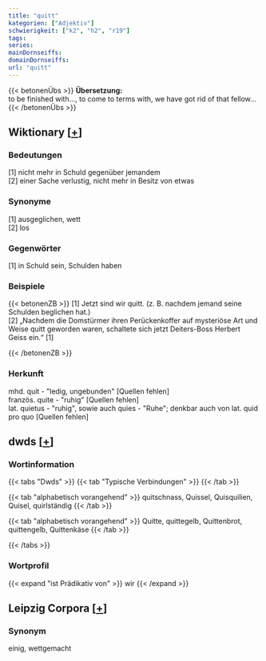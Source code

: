 ```yaml
---
title: "quitt"
kategorien: ["Adjektiv"]
schwierigkeit: ["k2", "h2", "r19"]
tags:
series:
mainDornseiffs:
domainDornseiffs:
url: "quitt"
---
```


{{< betonenÜbs >}}
**Übersetzung:**  
to be finished with..., to come to terms with, we have got rid of that fellow...  
{{< /betonenÜbs >}}

## Wiktionary [[+](https://de.wiktionary.org/wiki/quitt)]

### Bedeutungen
[1] nicht mehr in Schuld gegenüber jemandem  
[2] einer Sache verlustig, nicht mehr in Besitz von etwas  

### Synonyme
[1] ausgeglichen, wett  
[2] los  

### Gegenwörter
[1] in Schuld sein, Schulden haben  

### Beispiele
{{< betonenZB >}}
[1] Jetzt sind wir quitt. (z. B. nachdem jemand seine Schulden beglichen hat.)  
[2] „Nachdem die Domstürmer ihren Perückenkoffer auf mysteriöse Art und Weise quitt geworden waren, schaltete sich jetzt Deiters-Boss Herbert Geiss ein.“ [1]  

{{< /betonenZB >}}
### Herkunft
mhd. quit - "ledig, ungebunden" [Quellen fehlen]  
französ. quite - "ruhig" [Quellen fehlen]  
lat. quietus - "ruhig", sowie auch quies - "Ruhe"; denkbar auch von lat. quid pro quo [Quellen fehlen]  



## dwds [[+](https://www.dwds.de/wb/quitt)]

### Wortinformation
{{< tabs "Dwds" >}}
{{< tab "Typische Verbindungen" >}}
{{< /tab >}}

{{< tab "alphabetisch vorangehend" >}}
quitschnass, Quissel, Quisquilien, Quisel, quirlständig
{{< /tab >}}

{{< tab "alphabetisch vorangehend" >}}
Quitte, quittegelb, Quittenbrot, quittengelb, Quittenkäse
{{< /tab >}}

{{< /tabs >}}

### Wortprofil
{{< expand "ist Prädikativ von" >}} wir {{< /expand >}}

## Leipzig Corpora [[+](https://corpora.uni-leipzig.de/en/res?word=quitt&corpusId=deu_newscrawl-public_2018)]


### Synonym
einig, wettgemacht


